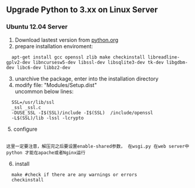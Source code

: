 ## Upgrade Python to 3.xx on Linux Server

### Ubuntu 12.04 Server  
  1. Download lastest version from [python.org](https://www.python.org/download)
  2. prepare installation enviroment:
  ```
    apt-get install gcc openssl zlib make checkinstall libreadline-gplv2-dev libncursesw5-dev libssl-dev libsqlite3-dev tk-dev libgdbm-dev libc6-dev libbz2-dev
  ```
  3. unarchive the package, enter into the installation directory
  4. modify file: "Modules/Setup.dist"  
    uncommon below lines:
  ```
    SSL=/usr/lib/ssl  
    _ssl _ssl.c  
    -DUSE_SSL -I$(SSL)/include -I$(SSL)  /include/openssl  
    -L$(SSL)/lib -lssl -lcrypto
  ```
  5. configure
  ```./configure --enable-shared
  ```
    这里一定要注意，解压完之后要设置enable-shared参数， 在wsgi.py 在web server中python 才能在apache或者Nginx运行
    
  6. install
  ```
    make #check if there are any warnings or errors  
    checkinstall
  ```
